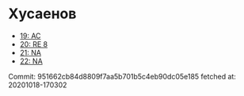 # Хусаенов
- [19: AC](19.md)
- [20: RE 8](20.md)
- [21: NA](21.md)
- [22: NA](22.md)

Commit: 951662cb84d8809f7aa5b701b5c4eb90dc05e185
 fetched at: 20201018-170302
